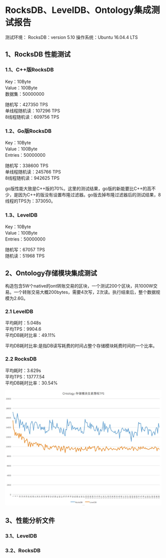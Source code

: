 # RocksDB、LevelDB、Ontology集成测试报告
测试环境：
RocksDB：version 5.10 
操作系统：Ubuntu 16.04.4 LTS  


## 1、RocksDB 性能测试

### 1.1、C++版RocksDB

Key：10Byte  
Value：100Byte  
数据集：50000000  

随机写：427350 TPS  
单线程随机读：107296 TPS  
8线程随机读：609756 TPS  

### 1.2、Go版RocksDB

Key：10Byte  
Value：100Byte  
Entries：50000000  

随机写：338600 TPS  
单线程随机读：245766 TPS   
8线程随机读：942625 TPS  

go版性能大致是C++版的70%。这里的测试结果，go版的新能要比C++的高不少，是因为C++的版没有设置布隆过滤器。go版去掉布隆过滤器后的测试结果，8线程的TPS为：373050。

### 1.3、LevelDB

Key：10Byte  
Value：100Byte  
Entries：50000000  

随机写：67057 TPS  
随机读：51968 TPS  

## 2、Ontology存储模块集成测试

构造包含5W个native的ont转账交易的区块，一个测试200个区块，共1000W交易。一个转账交易大概200bytes，需要4次写，2次读。执行结束后，整个数据规模为2.6G。

### 2.1 LevelDB 

平均耗时：5.048s  
平均TPS：9904.6  
平均DB耗时比率：49.11%  

平均DB耗时比率:是指DB读写耗费的时间占整个存储模块耗费时间的一个比率。

### 2.2 RocksDB 

平均耗时：3.629s  
平均TPS：13777.54  
平均DB耗时比率：30.54%  

![pic](https://github.com/gasby88/docs/blob/master/img/%E5%AD%98%E5%82%A8%E6%A8%A1%E5%9D%97%E4%BA%A4%E6%98%93%E8%90%BD%E5%B8%90tps.jpeg)

## 3、性能分析文件

### 3.1、LevelDB 



### 3.2、RocksDB 



